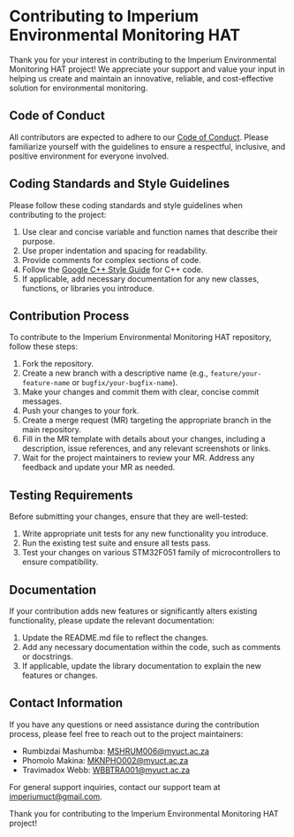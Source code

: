 # Contributing to Imperium Environmental Monitoring HAT

Thank you for your interest in contributing to the Imperium Environmental Monitoring HAT project! We appreciate your support and value your input in helping us create and maintain an innovative, reliable, and cost-effective solution for environmental monitoring.

## Code of Conduct

All contributors are expected to adhere to our [Code of Conduct](CODE_OF_CONDUCT.md). Please familiarize yourself with the guidelines to ensure a respectful, inclusive, and positive environment for everyone involved.

## Coding Standards and Style Guidelines

Please follow these coding standards and style guidelines when contributing to the project:

1. Use clear and concise variable and function names that describe their purpose.
2. Use proper indentation and spacing for readability.
3. Provide comments for complex sections of code.
4. Follow the [Google C++ Style Guide](https://google.github.io/styleguide/cppguide.html) for C++ code.
5. If applicable, add necessary documentation for any new classes, functions, or libraries you introduce.

## Contribution Process

To contribute to the Imperium Environmental Monitoring HAT repository, follow these steps:

1. Fork the repository.
2. Create a new branch with a descriptive name (e.g., `feature/your-feature-name` or `bugfix/your-bugfix-name`).
3. Make your changes and commit them with clear, concise commit messages.
4. Push your changes to your fork.
5. Create a merge request (MR) targeting the appropriate branch in the main repository.
6. Fill in the MR template with details about your changes, including a description, issue references, and any relevant screenshots or links.
7. Wait for the project maintainers to review your MR. Address any feedback and update your MR as needed.

## Testing Requirements

Before submitting your changes, ensure that they are well-tested:

1. Write appropriate unit tests for any new functionality you introduce.
2. Run the existing test suite and ensure all tests pass.
3. Test your changes on various STM32F051 family of microcontrollers to ensure compatibility.

## Documentation

If your contribution adds new features or significantly alters existing functionality, please update the relevant documentation:

1. Update the README.md file to reflect the changes.
2. Add any necessary documentation within the code, such as comments or docstrings.
3. If applicable, update the library documentation to explain the new features or changes.

## Contact Information

If you have any questions or need assistance during the contribution process, please feel free to reach out to the project maintainers:

- Rumbizdai Mashumba: MSHRUM006@myuct.ac.za
- Phomolo Makina: MKNPHO002@myuct.ac.za
- Travimadox Webb: WBBTRA001@myuct.ac.za

For general support inquiries, contact our support team at imperiumuct@gmail.com.

Thank you for contributing to the Imperium Environmental Monitoring HAT project!
